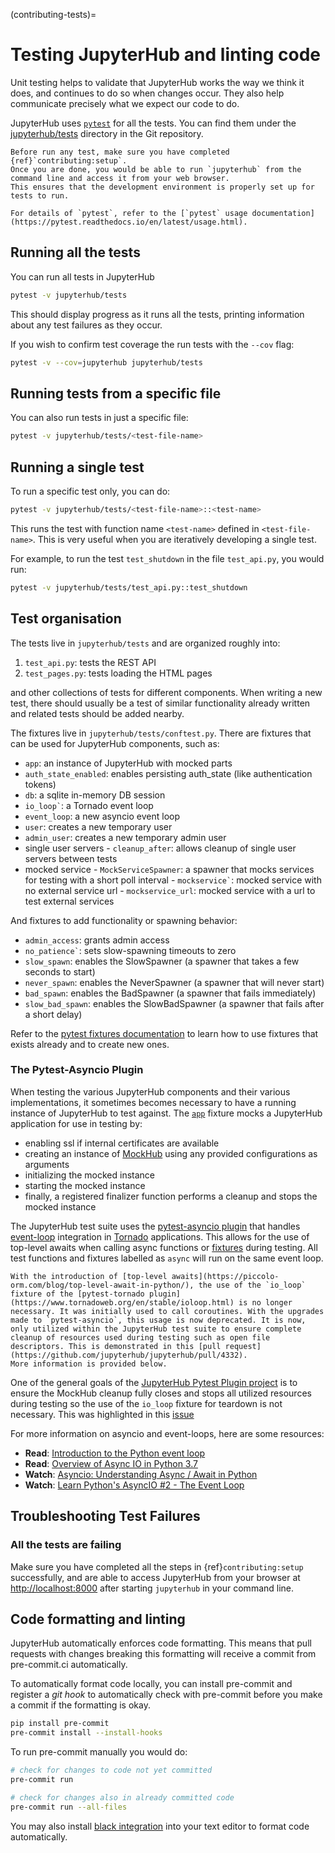 (contributing-tests)=

# Testing JupyterHub and linting code

Unit testing helps to validate that JupyterHub works the way we think it does,
and continues to do so when changes occur. They also help communicate
precisely what we expect our code to do.

JupyterHub uses [`pytest`](https://pytest.org) for all the tests. You
can find them under the [jupyterhub/tests](https://github.com/jupyterhub/jupyterhub/tree/main/jupyterhub/tests) directory in the Git repository.

```{note}
Before run any test, make sure you have completed {ref}`contributing:setup`.
Once you are done, you would be able to run `jupyterhub` from the command line and access it from your web browser.
This ensures that the development environment is properly set up for tests to run.
```

```{note}
For details of `pytest`, refer to the [`pytest` usage documentation](https://pytest.readthedocs.io/en/latest/usage.html).
```

## Running all the tests

You can run all tests in JupyterHub

```bash
pytest -v jupyterhub/tests
```

This should display progress as it runs all the tests, printing
information about any test failures as they occur.

If you wish to confirm test coverage the run tests with the `--cov` flag:

```bash
pytest -v --cov=jupyterhub jupyterhub/tests
```

## Running tests from a specific file

You can also run tests in just a specific file:

```bash
pytest -v jupyterhub/tests/<test-file-name>
```

## Running a single test

To run a specific test only, you can do:

```bash
pytest -v jupyterhub/tests/<test-file-name>::<test-name>
```

This runs the test with function name `<test-name>` defined in
`<test-file-name>`. This is very useful when you are iteratively
developing a single test.

For example, to run the test `test_shutdown` in the file `test_api.py`,
you would run:

```bash
pytest -v jupyterhub/tests/test_api.py::test_shutdown
``` 

## Test organisation

The tests live in `jupyterhub/tests` and are organized roughly into:

1. `test_api.py`: tests the REST API
2. `test_pages.py`: tests loading the HTML pages

and other collections of tests for different components.
When writing a new test, there should usually be a test of
similar functionality already written and related tests should
be added nearby.

The fixtures live in `jupyterhub/tests/conftest.py`. There are
fixtures that can be used for JupyterHub components, such as:

- `app`: an instance of JupyterHub with mocked parts
- `auth_state_enabled`: enables persisting auth_state (like authentication tokens)
- `db`: a sqlite in-memory DB session
- `` io_loop` ``: a Tornado event loop
- `event_loop`: a new asyncio event loop
- `user`: creates a new temporary user
- `admin_user`: creates a new temporary admin user
- single user servers
  \- `cleanup_after`: allows cleanup of single user servers between tests
- mocked service
  \- `MockServiceSpawner`: a spawner that mocks services for testing with a short poll interval
  \- `` mockservice` ``: mocked service with no external service url
  \- `mockservice_url`: mocked service with a url to test external services

And fixtures to add functionality or spawning behavior:

- `admin_access`: grants admin access
- `` no_patience` ``: sets slow-spawning timeouts to zero
- `slow_spawn`: enables the SlowSpawner (a spawner that takes a few seconds to start)
- `never_spawn`: enables the NeverSpawner (a spawner that will never start)
- `bad_spawn`: enables the BadSpawner (a spawner that fails immediately)
- `slow_bad_spawn`: enables the SlowBadSpawner (a spawner that fails after a short delay)

Refer to the [pytest fixtures documentation](https://pytest.readthedocs.io/en/latest/fixture.html) to learn how to use fixtures that exists already and to create new ones.

### The Pytest-Asyncio Plugin

When testing the various JupyterHub components and their various implementations, it sometimes becomes necessary to have a running instance of JupyterHub to test against.
The [`app`](https://github.com/jupyterhub/jupyterhub/blob/270b61992143b29af8c2fab90c4ed32f2f6fe209/jupyterhub/tests/conftest.py#L60) fixture mocks a JupyterHub application for use in testing by:

- enabling ssl if internal certificates are available
- creating an instance of [MockHub](https://github.com/jupyterhub/jupyterhub/blob/270b61992143b29af8c2fab90c4ed32f2f6fe209/jupyterhub/tests/mocking.py#L221) using any provided configurations as arguments
- initializing the mocked instance
- starting the mocked instance
- finally, a registered finalizer function performs a cleanup and stops the mocked instance

The JupyterHub test suite uses the [pytest-asyncio plugin](https://pytest-asyncio.readthedocs.io/en/latest/) that handles [event-loop](https://docs.python.org/3/library/asyncio-eventloop.html) integration in [Tornado](https://www.tornadoweb.org/en/stable/) applications. This allows for the use of top-level awaits when calling async functions or [fixtures](https://docs.pytest.org/en/6.2.x/fixture.html#what-fixtures-are) during testing. All test functions and fixtures labelled as `async` will run on the same event loop.

```{note}
With the introduction of [top-level awaits](https://piccolo-orm.com/blog/top-level-await-in-python/), the use of the `io_loop` fixture of the [pytest-tornado plugin](https://www.tornadoweb.org/en/stable/ioloop.html) is no longer necessary. It was initially used to call coroutines. With the upgrades made to `pytest-asyncio`, this usage is now deprecated. It is now, only utilized within the JupyterHub test suite to ensure complete cleanup of resources used during testing such as open file descriptors. This is demonstrated in this [pull request](https://github.com/jupyterhub/jupyterhub/pull/4332).
More information is provided below.
```

One of the general goals of the [JupyterHub Pytest Plugin project](https://github.com/jupyterhub/pytest-jupyterhub) is to ensure the MockHub cleanup fully closes and stops all utilized resources during testing so the use of the `io_loop` fixture for teardown is not necessary. This was highlighted in this [issue](https://github.com/jupyterhub/pytest-jupyterhub/issues/30)

For more information on asyncio and event-loops, here are some resources:

- **Read**: [Introduction to the Python event loop](https://www.pythontutorial.net/python-concurrency/python-event-loop)
- **Read**: [Overview of Async IO in Python 3.7](https://stackabuse.com/overview-of-async-io-in-python-3-7)
- **Watch**: [Asyncio: Understanding Async / Await in Python](https://www.youtube.com/watch?v=bs9tlDFWWdQ)
- **Watch**: [Learn Python's AsyncIO #2 - The Event Loop](https://www.youtube.com/watch?v=E7Yn5biBZ58)

## Troubleshooting Test Failures

### All the tests are failing

Make sure you have completed all the steps in {ref}`contributing:setup` successfully, and are able to access JupyterHub from your browser at <http://localhost:8000> after starting `jupyterhub` in your command line.

## Code formatting and linting

JupyterHub automatically enforces code formatting. This means that pull requests
with changes breaking this formatting will receive a commit from pre-commit.ci
automatically.

To automatically format code locally, you can install pre-commit and register a
_git hook_ to automatically check with pre-commit before you make a commit if
the formatting is okay.

```bash
pip install pre-commit
pre-commit install --install-hooks
```

To run pre-commit manually you would do:

```bash
# check for changes to code not yet committed
pre-commit run

# check for changes also in already committed code
pre-commit run --all-files
```

You may also install [black integration](https://github.com/psf/black#editor-integration)
into your text editor to format code automatically.
